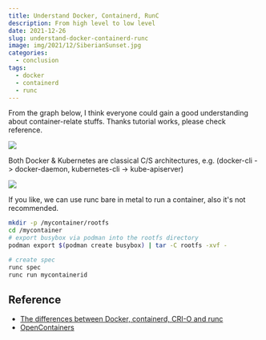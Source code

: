 ```yaml
---
title: Understand Docker, Containerd, RunC
description: From high level to low level
date: 2021-12-26
slug: understand-docker-containerd-runc
image: img/2021/12/SiberianSunset.jpg
categories:
  - conclusion
tags:
  - docker
  - containerd
  - runc
---
```


From the graph below, I think everyone could gain a good understanding about container-relate stuffs. Thanks tutorial works, please check reference.

![ ](img/2021/12/docker-relation.jpg)

Both Docker & Kubernetes are classical C/S architectures, e.g. (docker-cli -> docker-daemon, kubernetes-cli -> kube-apiserver)

![ ](img/2021/12/docker.png)

If you like, we can use runc bare in metal to run a container, also it's not recommended.

```bash
mkdir -p /mycontainer/rootfs
cd /mycontainer
# export busybox via podman into the rootfs directory
podman export $(podman create busybox) | tar -C rootfs -xvf -

# create spec
runc spec
runc run mycontainerid
```

## Reference

- [The differences between Docker, containerd, CRI-O and runc](https://www.tutorialworks.com/difference-docker-containerd-runc-crio-oci/)
- [OpenContainers](https://github.com/opencontainers)
